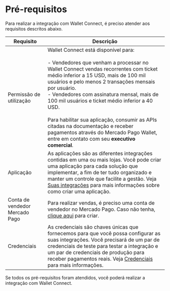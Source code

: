 # Pré-requisitos

Para realizar a integração com Wallet Connect, é preciso atender aos requisitos descritos abaixo.

| Requisito  | Descrição  |
| --- | --- |
| Permissão de utilização | Wallet Connect está disponível para: <br><br> - Vendedores que venham a processar no Wallet Connect vendas recorrentes com ticket médio inferior a 15 USD, mais de 100 mil usuários e pelo menos 2 transações mensais por usuário. <br> - Vendedores com assinatura mensal, mais de 100 mil usuários e ticket médio inferior a 40 USD. <br><br> Para habilitar sua aplicação, consumir as APIs citadas na documentação e receber pagamentos através do Mercado Pago Wallet, entre em contato com seu **executivo comercial**.   |
| Aplicação  | As aplicações são as diferentes integrações contidas em uma ou mais lojas. Você pode criar uma aplicação para cada solução que implementar, a fim de ter tudo organizado e manter um controle que facilite a gestão. Veja [Suas integrações](/developers/pt/docs/wallet-connect/additional-content/your-integrations/introduction) para mais informações sobre como criar uma aplicação.  |
| Conta de vendedor Mercado Pago  | Para realizar vendas, é preciso uma conta de vendedor no Mercado Pago. Caso não tenha, [clique aqui](https://www.mercadopago.com.br/hub/registration/landing) para criar.  |
| Credenciais  | As credenciais são chaves únicas que fornecemos para que você possa configurar as suas integrações. Você precisará de um par de credenciais de teste para testar a integração e um par de credenciais de produção para receber pagamentos reais. Veja [Credenciais](/developers/pt/docs/wallet-connect/additional-content/your-integrations/credentials) para mais informações.  |

Se todos os pré-requisitos foram atendidos, você poderá realizar a integração com Wallet Connect.